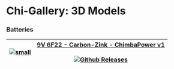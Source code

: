 # Chi-Gallery: 3D Models

### Batteries

|[![small](https://github.com/Shedou/Chi-Gallery/assets/19572158/998a301d-323c-46b0-b398-582b1120c0d8)](https://github.com/Shedou/Chi-Gallery/tree/main/3D%20Models/Battery%20-%209V%206F22%20-%20Carbon-Zink%20-%20ChimbaPower%20v1)|[9V 6F22 - Carbon-Zink - ChimbaPower v1](https://github.com/Shedou/Chi-Gallery/tree/main/3D%20Models/Battery%20-%209V%206F22%20-%20Carbon-Zink%20-%20ChimbaPower%20v1)<br><br>[![Github Releases](https://img.shields.io/github/downloads/Shedou/Chi-Gallery/3d_batt_9v1/total.svg)](https://github.com/Shedou/Chi-Gallery/releases/tag/3d_batt_9v1)|
|-|-|
